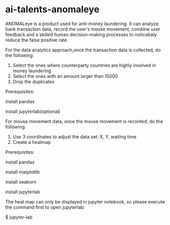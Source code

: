 # ai-talents-anomaleye
 ANOMALeye is a product used for anti-money laundering. It can analyze bank transaction data, record the user's mouse movement, combine user feedback and a skilled human decision-making processes to noticebaly reduce the false positive rate.
 
 For the data analytics approach,once the transaction data is collected, do the following:
 1. Select the ones where counterparty countries are highly involved in money laundering
 2. Select the ones with an amount larger than 15000
 3. Drop the duplicates
 
 Prerequisites:
 
 install pandas
 
 install jupyterlab(optional)
 
 For mouse movement data, once the mouse movement is recorded, do the following:
 1. Use 3 coordinates to adjust the data set: X, Y, waiting time
 2. Create a heatmap
 
 Prerequisites:
 
 install pandas
 
 install matplotlib
 
 install seaborn
 
 install jupyterlab
 
 The heat map can only be displayed in jupyter notebook, so please execute the command first to open jupyterlab:
 
 $ jupyter-lab
 
 
 
